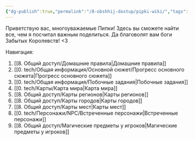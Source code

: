 ```yaml
---
{"dg-publish":true,"permalink":"/8-obshhij-dostup/pipki-wiki/","tags":["gardenEntry"]}
---
```


Приветствую вас, многоуважаемые Пипки!
Здесь вы сможете найти все, чем я посчитал важным поделиться.
Да благоволят вам боги Забытых Королевств! <3

Навигация:
1. [[8. Общий доступ/Домашние правила\|Домашние правила]]
2. [[0. tech/Общая информация/Основной сюжет/Прогресс основного сюжета\|Прогресс основного сюжета]]
3. [[0. tech/Общая информация/Побочные задания\|Побочные задания]]
4. [[0. tech/Карты/Карта мира\|Карта мира]]
5. [[8. Общий доступ/Карты регионов\|Карты регионов]]
6. [[8. Общий доступ/Карты городов\|Карты городов]]
7. [[8. Общий доступ/Карты мест\|Карты мест]]
8. [[0. tech/Персонажи/NPC/Встреченные персонажи\|Встреченные персонажи]]
9. [[8. Общий доступ/Магические предметы у игроков\|Магические предметы у игроков]]